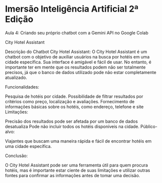 # Imersão Inteligência Artificial 2ª Edição
Aula 4: Criando seu próprio chatbot com a Gemini API no Google Colab


City Hotel Assistant

Descrição do Chatbot City Hotel Assistant: O City Hotel Assistant é um chatbot com o objetivo de auxiliar usuários na busca por hotéis em uma cidade específica. Sua interface é amigável e fácil de usar. No entanto, é importante ter em mente que os resultados podem não ser totalmente precisos, já que o banco de dados utilizado pode não estar completamente atualizado.

Funcionalidades:

Pesquisa de hotéis por cidade.
Possibilidade de filtrar resultados por critérios como preço, localização e avaliações.
Fornecimento de informações básicas sobre os hotéis, como endereço, telefone e site
Limitações:

Precisão dos resultados pode ser afetada por um banco de dados desatualiza
Pode não incluir todos os hotéis disponíveis na cidade.
Público-alvo:

Viajantes que buscam uma maneira rápida e fácil de encontrar hotéis em uma cidade específica.

Conclusão:

O City Hotel Assistant pode ser uma ferramenta útil para quem procura hotéis, mas é importante estar ciente de suas limitações e utilizar outras fontes para confirmar as informações antes de tomar uma decisão.
